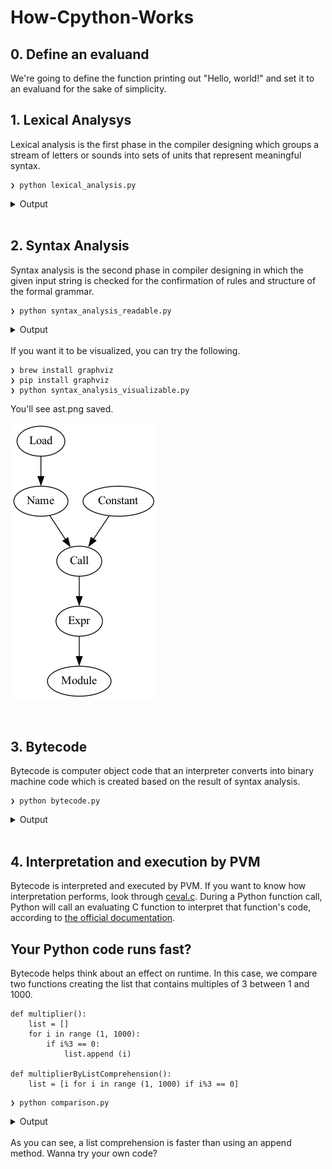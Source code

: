 # How-Cpython-Works

## 0. Define an evaluand
We're going to define the function printing out "Hello, world!" and set it to an evaluand for the sake of simplicity.

## 1. Lexical Analysys
Lexical analysis is the first phase in the compiler designing which groups a stream of letters or sounds into sets of units that represent meaningful syntax.
```
❯ python lexical_analysis.py
```
<details><summary>Output</summary>

```rb
[TokenInfo(type=62 (ENCODING), string='utf-8', start=(0, 0), end=(0, 0), line=''),
TokenInfo(type=1 (NAME), string='print', start=(1, 0), end=(1, 5), line='print("Hello, world!")'),
TokenInfo(type=54 (OP), string='(', start=(1, 5), end=(1, 6), line='print("Hello, world!")'),
TokenInfo(type=3 (STRING), string='"Hello, world!"', start=(1, 6), end=(1, 21), line='print("Hello, world!")'),
TokenInfo(type=54 (OP), string=')', start=(1, 21), end=(1, 22), line='print("Hello, world!")'),
TokenInfo(type=4 (NEWLINE), string='', start=(1, 22), end=(1, 23), line=''),
TokenInfo(type=0 (ENDMARKER), string='', start=(2, 0), end=(2, 0), line='')]
```
</details>
<br>

## 2. Syntax Analysis
Syntax analysis is the second phase in compiler designing in which the given input string is checked for the confirmation of rules and structure of the formal grammar.
```
❯ python syntax_analysis_readable.py
```
<details><summary>Output</summary>

```rb
<class 'ast.Module'>
    <class 'ast.Expr'>: 1
        <class 'ast.Call'>: 1
            <class 'ast.Name'>: 1
                <class 'ast.Load'>
            <class 'ast.Constant'>: 1
```
</details>
<br>
If you want it to be visualized, you can try the following.

```
❯ brew install graphviz
❯ pip install graphviz
❯ python syntax_analysis_visualizable.py
```
You'll see ast.png saved.

![AST](ast.png "AST")

<br>

## 3. Bytecode
Bytecode is computer object code that an interpreter converts into binary machine code which is created based on the result of syntax analysis.
```
❯ python bytecode.py
```
<details><summary>Output</summary>

```rb
              0 LOAD_GLOBAL              0 (print)
              2 LOAD_CONST               1 ('Hello, world!')
              4 CALL_FUNCTION            1
              6 POP_TOP
              8 LOAD_CONST               0 (None)
             10 RETURN_VALUE
```
</details>
<br>

## 4. Interpretation and execution by PVM
Bytecode is interpreted and executed by PVM.
If you want to know how interpretation performs, look through <a href="https://github.com/python/cpython/blob/main/Python/ceval.c">ceval.c</a>. During a Python function call, Python will call an evaluating C function to interpret that function's code, according to <a href="https://docs.python.org/ja/3.11/whatsnew/3.11.html#inlined-python-function-calls">the official documentation</a>.


## Your Python code runs fast?
Bytecode helps think about an effect on runtime. In this case, we compare two functions creating the list that contains multiples of 3 between 1 and 1000. 
```
def multiplier():
    list = []
    for i in range (1, 1000):
        if i%3 == 0:
            list.append (i)

def multiplierByListComprehension():
    list = [i for i in range (1, 1000) if i%3 == 0]
```

```
❯ python comparison.py
```
<details><summary>Output</summary>

```rb
              0 BUILD_LIST               0
              2 STORE_FAST               0 (L)
              4 LOAD_GLOBAL              0 (range)
              6 LOAD_CONST               1 (1)
              8 LOAD_CONST               2 (1000)
             10 CALL_FUNCTION            2
             12 GET_ITER
             14 FOR_ITER                13 (to 42)
             16 STORE_FAST               1 (i)
             18 LOAD_FAST                1 (i)
             20 LOAD_CONST               3 (3)
             22 BINARY_MODULO
             24 LOAD_CONST               4 (0)
             26 COMPARE_OP               2 (==)
             28 POP_JUMP_IF_FALSE       20 (to 40)
             30 LOAD_FAST                0 (L)
             32 LOAD_METHOD              1 (append)
             34 LOAD_FAST                1 (i)
             36 CALL_METHOD              1
             38 POP_TOP
             40 JUMP_ABSOLUTE            7 (to 14)
             42 LOAD_CONST               0 (None)
             44 RETURN_VALUE

elapsed time: 0.000077248 [sec]

              0 LOAD_CONST               1 (<code object <listcomp> at 0x10b3294d0, file "/Users/iamstgt/How_CPython_Works/comparison.py", line 25>)
              2 LOAD_CONST               2 ('multiplierByListComprehension.<locals>.<listcomp>')
              4 MAKE_FUNCTION            0
              6 LOAD_GLOBAL              0 (range)
              8 LOAD_CONST               3 (1)
             10 LOAD_CONST               4 (1000)
             12 CALL_FUNCTION            2
             14 GET_ITER
             16 CALL_FUNCTION            1
             18 STORE_FAST               0 (L)
             20 LOAD_CONST               0 (None)
             22 RETURN_VALUE
Disassembly of <code object <listcomp> at 0x10b3294d0, file "/Users/iamstgt/How_CPython_Works/comparison.py", line 25>:
              0 BUILD_LIST               0
              2 LOAD_FAST                0 (.0)
              4 FOR_ITER                10 (to 26)
              6 STORE_FAST               1 (i)
              8 LOAD_FAST                1 (i)
             10 LOAD_CONST               0 (3)
             12 BINARY_MODULO
             14 LOAD_CONST               1 (0)
             16 COMPARE_OP               2 (==)
             18 POP_JUMP_IF_FALSE        2 (to 4)
             20 LOAD_FAST                1 (i)
             22 LIST_APPEND              2
             24 JUMP_ABSOLUTE            2 (to 4)
             26 RETURN_VALUE

elapsed time: 0.000056982 [sec]
```
</details>
<br>
As you can see, a list comprehension is faster than using an append method. Wanna try your own code?